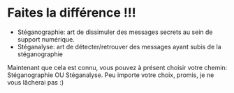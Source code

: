 # Faites la différence !!!
- Stéganographie: art de dissimuler des messages secrets au sein de support numérique.
- Stéganalyse: art de détecter/retrouver des messages ayant subis de la stéganographie

Maintenant que cela est connu, vous pouvez à présent choisir votre chemin: Stéganographie OU Stéganalyse.
Peu importe votre choix, promis, je ne vous lâcherai pas :) 

